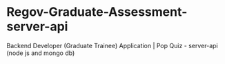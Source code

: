 # Regov-Graduate-Assessment- server-api
Backend Developer (Graduate Trainee) Application | Pop Quiz - server-api (node js and mongo db)
 

